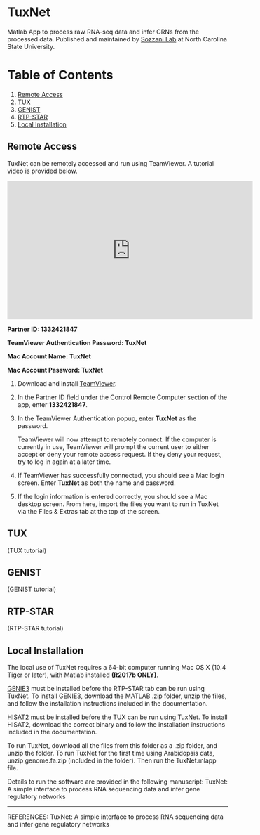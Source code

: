# TuxNet
Matlab App to process raw RNA-seq data and infer GRNs from the processed data. Published and maintained by [Sozzani Lab](https://harvest.cals.ncsu.edu/sozzani-lab/) at North Carolina State University.

# Table of Contents
1. [Remote Access](#remote-access)
2. [TUX](#tux)
3. [GENIST](#genist)
4. [RTP-STAR](#rtp-star)
5. [Local Installation](#local-installation)

## Remote Access

TuxNet can be remotely accessed and run using TeamViewer. A tutorial video is provided below.

<iframe width="560" height="315" src="https://www.youtube.com/embed/cUXHW89-wi0" frameborder="0" allow="accelerometer; autoplay; encrypted-media; gyroscope; picture-in-picture" allowfullscreen></iframe>

<br />

**Partner ID: 1332421847**

**TeamViewer Authentication Password: TuxNet**

**Mac Account Name: TuxNet**

**Mac Account Password: TuxNet**

1. Download and install [TeamViewer](https://www.teamviewer.com/en-us/download/windows/).
1. In the Partner ID field under the Control Remote Computer section of the app, enter **1332421847**.
1. In the TeamViewer Authentication popup, enter **TuxNet** as the password.

    TeamViewer will now attempt to remotely connect. If the computer is currently in use, TeamViewer will prompt the current user to either accept or deny your remote access request. If they deny your request, try to log in again at a later time.

1. If TeamViewer has successfully connected, you should see a Mac login screen. Enter **TuxNet** as both the name and password.
1. If the login information is entered correctly, you should see a Mac desktop screen. From here, import the files you want to run in TuxNet via the Files & Extras tab at the top of the screen.

## TUX

(TUX tutorial)

## GENIST

(GENIST tutorial)

## RTP-STAR

(RTP-STAR tutorial)

## Local Installation

The local use of TuxNet requires a 64-bit computer running Mac OS X (10.4 Tiger or later), with Matlab installed **(R2017b ONLY)**.

[GENIE3](https://github.com/jmlingeman/Network-Inference-Workspace/tree/master/algorithms/genie3) must be installed before the RTP-STAR tab can be run using TuxNet. To install GENIE3, download the MATLAB .zip folder, unzip the files, and follow the installation instructions included in the documentation.

[HISAT2](https://ccb.jhu.edu/software/hisat2/index.shtml) must be installed before the TUX can be run using TuxNet. To install HISAT2, download the correct binary and follow the installation instructions included in the documentation.

To run TuxNet, download all the files from this folder as a .zip folder, and unzip the folder. To run TuxNet for the first time using Arabidopsis data, unzip genome.fa.zip (included in the folder). Then run the TuxNet.mlapp file.

Details to run the software are provided in the following manuscript:
TuxNet: A simple interface to process RNA sequencing data and infer gene regulatory networks

----------------------------------------------------------------------------------------------------------------------------
REFERENCES:
TuxNet: A simple interface to process RNA sequencing data and infer gene regulatory networks
